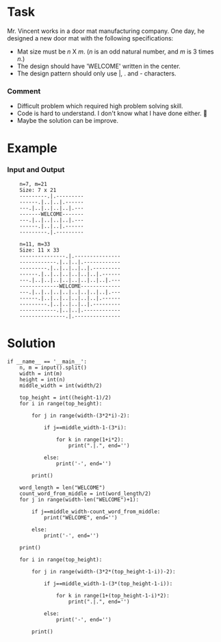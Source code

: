 # Task
Mr. Vincent works in a door mat manufacturing company. One day, he designed a new door mat with the following specifications:

* Mat size must be $n$ X $m$. ($n$ is an odd natural number, and $m$ is 3 times $n$.)
* The design should have 'WELCOME' written in the center.
* The design pattern should only use |, . and - characters.

### Comment
* Difficult problem which required high problem solving skill.
* Code is hard to understand. I don't know what I have done either. :poop:
* Maybe the solution can be improve.

# Example
### Input and Output
```
    n=7, m=21
    Size: 7 x 21 
    ---------.|.---------
    ------.|..|..|.------
    ---.|..|..|..|..|.---
    -------WELCOME-------
    ---.|..|..|..|..|.---
    ------.|..|..|.------
    ---------.|.---------
    
    n=11, m=33
    Size: 11 x 33
    ---------------.|.---------------
    ------------.|..|..|.------------
    ---------.|..|..|..|..|.---------
    ------.|..|..|..|..|..|..|.------
    ---.|..|..|..|..|..|..|..|..|.---
    -------------WELCOME-------------
    ---.|..|..|..|..|..|..|..|..|.---
    ------.|..|..|..|..|..|..|.------
    ---------.|..|..|..|..|.---------
    ------------.|..|..|.------------
    ---------------.|.---------------
```
# Solution

```
if __name__ == '__main__':
    n, m = input().split()
    width = int(m)
    height = int(n)
    middle_width = int(width/2)
    
    top_height = int((height-1)/2)
    for i in range(top_height):
        
        for j in range(width-(3*2*i)-2):
            
            if j==middle_width-1-(3*i):

                for k in range(1+i*2):
                    print(".|.", end='')
                    
            else:
                print('-', end='')
                
        print()
        
    word_length = len("WELCOME")
    count_word_from_middle = int(word_length/2)
    for j in range(width-len("WELCOME")+1):

        if j==middle_width-count_word_from_middle:
            print("WELCOME", end='')

        else:
            print('-', end='')

    print()        
            
    for i in range(top_height):
        
        for j in range(width-(3*2*(top_height-1-i))-2):
            
            if j==middle_width-1-(3*(top_height-1-i)):
                
                for k in range(1+(top_height-1-i)*2):
                    print(".|.", end='')
                    
            else:
                print('-', end='')
                
        print()
```